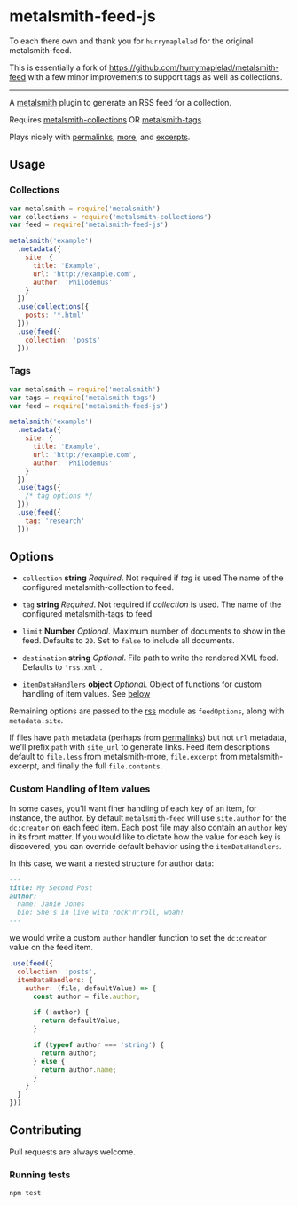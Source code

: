 metalsmith-feed-js
==================

To each there own and thank you for `hurrymaplelad` for the original metalsmith-feed.

This is essentially a fork of https://github.com/hurrymaplelad/metalsmith-feed with a few minor improvements to support tags as well as collections.

---

A [metalsmith](https://github.com/segmentio/metalsmith) plugin to generate an RSS feed for a collection.

Requires [metalsmith-collections](https://github.com/segmentio/metalsmith-collections) OR [metalsmith-tags](https://github.com/totocaster/metalsmith-tags)

Plays nicely with [permalinks](https://github.com/RobinThrift/metalsmith-paginate), [more](https://github.com/kfranqueiro/metalsmith-more), and [excerpts](https://github.com/segmentio/metalsmith-excerpts).

## Usage

### Collections
```javascript
var metalsmith = require('metalsmith')
var collections = require('metalsmith-collections')
var feed = require('metalsmith-feed-js')

metalsmith('example')
  .metadata({
    site: {
      title: 'Example',
      url: 'http://example.com',
      author: 'Philodemus'
    }
  })
  .use(collections({
    posts: '*.html'
  }))
  .use(feed({
    collection: 'posts'
  }))
```

### Tags
```javascript
var metalsmith = require('metalsmith')
var tags = require('metalsmith-tags')
var feed = require('metalsmith-feed-js')

metalsmith('example')
  .metadata({
    site: {
      title: 'Example',
      url: 'http://example.com',
      author: 'Philodemus'
    }
  })
  .use(tags({
    /* tag options */
  }))
  .use(feed({
    tag: 'research'
  }))
```

## Options

- `collection` **string** *Required*. Not required if *tag* is used The name of the configured metalsmith-collection to feed.

- `tag` **string** *Required*. Not required if *collection* is used. The name of the configured metalsmith-tags to feed

- `limit` **Number** *Optional*. Maximum number of documents to show in the feed. Defaults to `20`. Set to `false` to include all documents.

- `destination` **string** *Optional*. File path to write the rendered XML feed. Defaults to `'rss.xml'`.

- `itemDataHandlers` **object** *Optional*. Object of functions for custom handling of item values. See [below](#custom-handling-of-item-values)

Remaining options are passed to the [rss](https://github.com/dylang/node-rss) module as `feedOptions`, along with `metadata.site`.

If files have `path` metadata (perhaps from [permalinks](https://github.com/RobinThrift/metalsmith-paginate)) but not `url` metadata, we'll prefix `path` with `site_url` to generate links. Feed item descriptions default to `file.less` from metalsmith-more, `file.excerpt` from metalsmith-excerpt, and finally the full `file.contents`.

### Custom Handling of Item values

In some cases, you'll want finer handling of each key of an item, for instance, the author. By default `metalsmith-feed` will use `site.author` for the `dc:creator` on each feed item. Each post file may also contain an `author` key in its front matter. If you would like to dictate how the value for each key is discovered, you can override default behavior using the `itemDataHandlers`.

In this case, we want a nested structure for author data:

```markdown
---
title: My Second Post
author:
  name: Janie Jones
  bio: She's in live with rock'n'roll, woah!
---
```

we would write a custom `author` handler function to set the `dc:creator` value on the feed item.

```javascript
.use(feed({
  collection: 'posts',
  itemDataHandlers: {
    author: (file, defaultValue) => {
      const author = file.author;

      if (!author) {
        return defaultValue;
      }

      if (typeof author === 'string') {
        return author;
      } else {
        return author.name;
      }
    }
  }
}))
````

## Contributing

Pull requests are always welcome.

### Running tests

```
npm test
```
